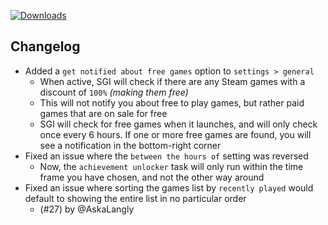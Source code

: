 [![Downloads](https://img.shields.io/github/downloads/probablyraging/steam-game-idler/1.5.13/total?style=for-the-badge&logo=github&color=137eb5)](https://github.com/probablyraging/steam-game-idler/releases/download/1.5.13/Steam.Game.Idler_1.5.13_x64_en-US.msi)

## Changelog
- Added a `get notified about free games` option to `settings > general`
  - When active, SGI will check if there are any Steam games with a discount of `100%` _(making them free)_
  - This will not notify you about free to play games, but rather paid games that are on sale for free
  - SGI will check for free games when it launches, and will only check once every 6 hours. If one or more free games are found, you will see a notification in the bottom-right corner
- Fixed an issue where the `between the hours of` setting was reversed
  - Now, the `achievement unlocker` task will only run within the time frame you have chosen, and not the other way around
- Fixed an issue where sorting the games list by `recently played` would default to showing the entire list in no particular order
  - (#27) by @AskaLangly
